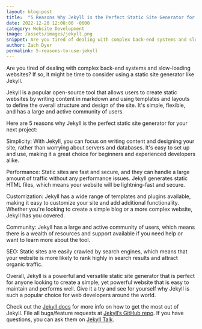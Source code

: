 ```yaml
---
layout: blog-post
title:  "5 Reasons Why Jekyll is the Perfect Static Site Generator for Your Next Project"
date: 2022-12-20 12:00:00 -0600
category: Website Development
image: /assets/images/jekyll.png
snippet: Are you tired of dealing with complex back-end systems and slow-loading websites? If so, it might be time to consider using a static site generator like Jekyll.
author: Zach Dyer
permalink: 5-reasons-to-use-jekyll
---
```

Are you tired of dealing with complex back-end systems and slow-loading websites? If so, it might be time to consider using a static site generator like Jekyll.

Jekyll is a popular open-source tool that allows users to create static websites by writing content in markdown and using templates and layouts to define the overall structure and design of the site. It's simple, flexible, and has a large and active community of users.

Here are 5 reasons why Jekyll is the perfect static site generator for your next project:

Simplicity: With Jekyll, you can focus on writing content and designing your site, rather than worrying about servers and databases. It's easy to set up and use, making it a great choice for beginners and experienced developers alike.

Performance: Static sites are fast and secure, and they can handle a large amount of traffic without any performance issues. Jekyll generates static HTML files, which means your website will be lightning-fast and secure.

Customization: Jekyll has a wide range of templates and plugins available, making it easy to customize your site and add additional functionality. Whether you're looking to create a simple blog or a more complex website, Jekyll has you covered.

Community: Jekyll has a large and active community of users, which means there is a wealth of resources and support available if you need help or want to learn more about the tool.

SEO: Static sites are easily crawled by search engines, which means that your website is more likely to rank highly in search results and attract organic traffic.

Overall, Jekyll is a powerful and versatile static site generator that is perfect for anyone looking to create a simple, yet powerful website that is easy to maintain and performs well. Give it a try and see for yourself why Jekyll is such a popular choice for web developers around the world.

Check out the [Jekyll docs][jekyll-docs] for more info on how to get the most out of Jekyll. File all bugs/feature requests at [Jekyll’s GitHub repo][jekyll-gh]. If you have questions, you can ask them on [Jekyll Talk][jekyll-talk].

[jekyll-docs]: https://jekyllrb.com/docs/home
[jekyll-gh]:   https://github.com/jekyll/jekyll
[jekyll-talk]: https://talk.jekyllrb.com/
